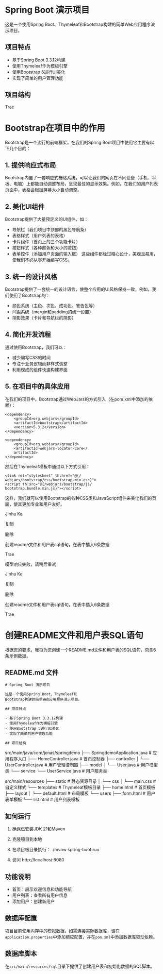 # Spring Boot 演示项目

这是一个使用Spring Boot、Thymeleaf和Bootstrap构建的简单Web应用程序演示项目。

## 项目特点

- 基于Spring Boot 3.3.12构建
- 使用Thymeleaf作为模板引擎
- 使用Bootstrap 5进行UI美化
- 实现了简单的用户管理功能

## 项目结构
Trae

# Bootstrap在项目中的作用
Bootstrap是一个流行的前端框架，在我们的Spring Boot项目中使用它主要有以下几个目的：

## 1. 提供响应式布局
Bootstrap内置了一套响应式栅格系统，可以让我们的网页在不同设备（手机、平板、电脑）上都能自动调整布局，呈现最佳的显示效果。例如，在我们的用户列表页面中，表格会根据屏幕大小自动调整。

## 2. 美化UI组件
Bootstrap提供了大量预定义的UI组件，如：

- 导航栏（我们项目中顶部的黑色导航条）
- 表格样式（用户列表的表格）
- 卡片组件（首页上的三个功能卡片）
- 按钮样式（各种颜色和大小的按钮）
- 表单控件（添加用户页面的输入框）
这些组件都经过精心设计，美观且易用，使我们不必从零开始编写CSS。

## 3. 统一的设计风格
Bootstrap提供了一套统一的设计语言，使整个应用的UI风格保持一致。例如，我们使用了Bootstrap的：

- 颜色系统（主色、次色、成功色、警告色等）
- 间距系统（margin和padding的统一设置）
- 阴影效果（卡片和导航栏的阴影）
## 4. 简化开发流程
通过使用Bootstrap，我们可以：

- 减少编写CSS的时间
- 专注于业务逻辑而非样式调整
- 利用现成的组件快速构建界面
## 5. 在项目中的具体应用
在我们的项目中，Bootstrap通过WebJars的方式引入（在pom.xml中添加的依赖）：

```
<dependency>
    <groupId>org.webjars</groupId>
    <artifactId>bootstrap</artifactId>
    <version>5.3.2</version>
</dependency>

<dependency>
    <groupId>org.webjars</groupId>
    <artifactId>webjars-locator-core</
    artifactId>
</dependency>
```
然后在Thymeleaf模板中通过以下方式引用：

```
<link rel="stylesheet" th:href="@{/
webjars/bootstrap/css/bootstrap.min.css}">
<script th:src="@{/webjars/bootstrap/js/
bootstrap.bundle.min.js}"></script>
```
这样，我们就可以使用Bootstrap的各种CSS类和JavaScript组件来美化我们的页面，使其更加专业和用户友好。

Jinhu Ke

复制

删除

创建readme文件和用户表sql语句，在表中插入6条数据

Trae

模型响应失败，请稍后重试

Jinhu Ke

复制

删除

创建readme文件和用户表sql语句，在表中插入6条数据

Trae

# 创建README文件和用户表SQL语句
根据您的要求，我将为您创建一个README.md文件和用户表的SQL语句，包含6条示例数据。

## README.md 文件
```
# Spring Boot 演示项目

这是一个使用Spring Boot、Thymeleaf和
Bootstrap构建的简单Web应用程序演示项目。

## 项目特点

- 基于Spring Boot 3.3.12构建
- 使用Thymeleaf作为模板引擎
- 使用Bootstrap 5进行UI美化
- 实现了简单的用户管理功能

## 项目结构

```
src/main/java/com/jonas/springdemo
├── SpringdemoApplication.java        # 应用程序入口
├── HomeController.java               # 首页控制器
├── controller
│   └── UserController.java           # 用户管理控制器
├── model
│   └── User.java                     # 用户模型类
└── service
└── UserService.java              # 用户服务类

src/main/resources
├── static                            # 静态资源目录
│   └── css
│       └── main.css                  # 自定义样式
└── templates                         # Thymeleaf模板目录
├── home.html                     # 首页模板
├── layout
│   └── default.html              # 布局模板
└── users
├── form.html                 # 用户表单模板
└── list.html                 # 用户列表模板


## 如何运行

1. 确保已安装JDK 21和Maven
2. 克隆项目到本地
3. 在项目根目录执行：
./mvnw spring-boot:run

4. 访问 http://localhost:8080

## 功能说明

- 首页：展示欢迎信息和功能导航
- 用户列表：查看所有用户信息
- 添加用户：创建新用户

## 数据库配置

项目目前使用内存中的模拟数据，如需连接实际数据库，请在`application.properties`中添加相应配置，并在`pom.xml`中添加数据库驱动依赖。

## 数据库脚本

在`src/main/resources/sql`目录下提供了创建用户表和初始化数据的SQL脚本。
